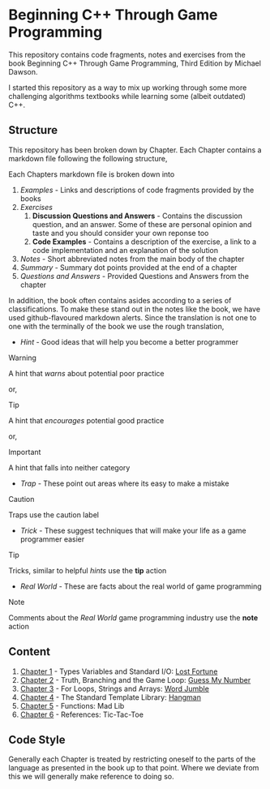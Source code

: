 # Beginning C++ Through Game Programming

This repository contains code fragments, notes and exercises from the book Beginning C++ Through Game Programming, Third Edition by Michael Dawson.

I started this repository as a way to mix up working through some more challenging algorithms textbooks while learning some (albeit outdated) C++.

## Structure

This repository has been broken down by Chapter. Each Chapter contains a markdown file following the following structure,

Each Chapters markdown file is broken down into

1. *Examples* - Links and descriptions of code fragments provided by the books
2. *Exercises*
    1. **Discussion Questions and Answers** - Contains the discussion question, and an answer. Some of these are personal opinion and taste and you should consider your own reponse too
    2. **Code Examples** - Contains a description of the exercise, a link to a code implementation and an explanation of the solution
3. *Notes* - Short abbreviated notes from the main body of the chapter
4. *Summary* - Summary dot points provided at the end of a chapter
5. *Questions and Answers* - Provided Questions and Answers from the chapter

In addition, the book often contains asides according to a series of classifications. To make these stand out in the notes like the book, we have used github-flavoured markdown alerts. Since the translation is not one to one with the terminally of the book we use the rough translation,

- *Hint* - Good ideas that will help you become a better programmer

>[!WARNING]
>A hint that *warns* about potential poor practice

or,
>[!TIP]
>A hint that *encourages* potential good practice

or,
>[!IMPORTANT]
>A hint that falls into neither category

- *Trap* - These point out areas where its easy to make a mistake

>[!CAUTION]
>Traps use the caution label

- *Trick* - These suggest techniques that will make your life as a game programmer easier

>[!TIP]
>Tricks, similar to helpful *hints* use the **tip** action

- *Real World* - These are facts about the real world of game programming

>[!NOTE]
> Comments about the *Real World* game programming industry use the **note** action

## Content

1. [Chapter 1](./Chapter1/Chapter1.md) - Types Variables and Standard I/O: [Lost Fortune](./Chapter1/Chapter1.md#major-project-lost-fortune)
2. [Chapter 2](./Chapter2/Chapter2.md) - Truth, Branching and the Game Loop: [Guess My Number](./Chapter2/Chapter2.md#major-project-guess-my-number)
3. [Chapter 3](./Chapter3/Chapter3.md) - For Loops, Strings and Arrays: [Word Jumble](./Chapter3/Chapter3.md#major-project-word-jumble)
4. [Chapter 4](./Chapter4/Chapter4.md) - The Standard Template Library: [Hangman](./Chapter4/Chapter4.md#major-project-hangman)
5. [Chapter 5](./Chapter5/Chapter5.md) - Functions: Mad Lib
6. [Chapter 6](./Chapter6/Chapter6.md) - References: Tic-Tac-Toe

## Code Style

Generally each Chapter is treated by restricting oneself to the parts of the language as presented in the book up to that point. Where we deviate from this we will generally make reference to doing so.

